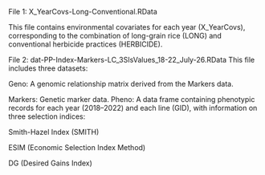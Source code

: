 File 1: X_YearCovs-Long-Conventional.RData

This file contains environmental covariates for each year (X_YearCovs), corresponding to the combination of long-grain rice (LONG) and conventional herbicide practices (HERBICIDE).

File 2: dat-PP-Index-Markers-LC_3SIsValues_18-22_July-26.RData
This file includes three datasets:

Geno: A genomic relationship matrix derived from the Markers data.

Markers: Genetic marker data.
Pheno: A data frame containing phenotypic records for each year (2018–2022) and each line (GID), with information on three selection indices:

  Smith-Hazel Index (SMITH)
  
  ESIM (Economic Selection Index Method)
  
  DG (Desired Gains Index)
